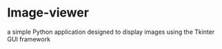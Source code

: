 # Image-viewer
 a simple Python application designed to  display images using the Tkinter GUI framework
